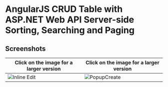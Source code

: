 # AngularJS CRUD Table with ASP.NET Web API Server-side Sorting, Searching and Paging
## Screenshots
Click on the image for a larger version | Click on the image for a larger version
------ | ------
![Inline Edit](/../screenshots/InlineEdit.png?raw=true "Inline Edit") | ![PopupCreate](/../screenshots/PopupCreate.png?raw=true "PopupCreate")
